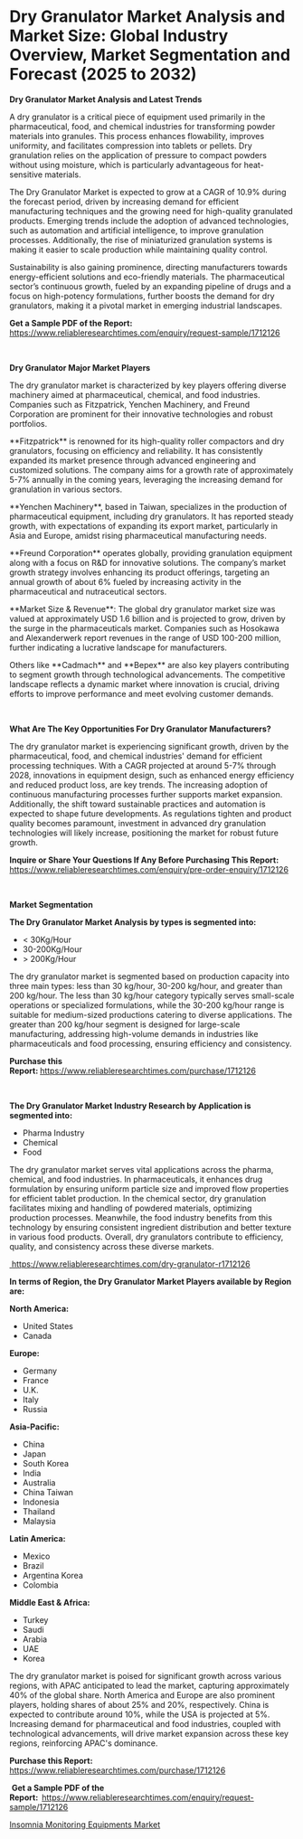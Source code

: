 <p><h1>Dry Granulator Market Analysis and Market Size: Global Industry Overview, Market Segmentation and Forecast (2025 to 2032)</h1></p><p><strong>Dry Granulator Market Analysis and Latest Trends</strong></p>
<p><p>A dry granulator is a critical piece of equipment used primarily in the pharmaceutical, food, and chemical industries for transforming powder materials into granules. This process enhances flowability, improves uniformity, and facilitates compression into tablets or pellets. Dry granulation relies on the application of pressure to compact powders without using moisture, which is particularly advantageous for heat-sensitive materials.</p><p>The Dry Granulator Market is expected to grow at a CAGR of 10.9% during the forecast period, driven by increasing demand for efficient manufacturing techniques and the growing need for high-quality granulated products. Emerging trends include the adoption of advanced technologies, such as automation and artificial intelligence, to improve granulation processes. Additionally, the rise of miniaturized granulation systems is making it easier to scale production while maintaining quality control. </p><p>Sustainability is also gaining prominence, directing manufacturers towards energy-efficient solutions and eco-friendly materials. The pharmaceutical sector’s continuous growth, fueled by an expanding pipeline of drugs and a focus on high-potency formulations, further boosts the demand for dry granulators, making it a pivotal market in emerging industrial landscapes.</p></p>
<p><strong>Get a Sample PDF of the Report:&nbsp;</strong> <a href="https://www.reliableresearchtimes.com/enquiry/request-sample/1712126?utm_campaign=2714&utm_medium=2&utm_source=Github&utm_content=ia&utm_term=27032025&utm_id=dry-granulator">https://www.reliableresearchtimes.com/enquiry/request-sample/1712126</a></p>
<p>&nbsp;</p>
<p><strong>Dry Granulator Major Market Players</strong></p>
<p><p>The dry granulator market is characterized by key players offering diverse machinery aimed at pharmaceutical, chemical, and food industries. Companies such as Fitzpatrick, Yenchen Machinery, and Freund Corporation are prominent for their innovative technologies and robust portfolios.</p><p>**Fitzpatrick** is renowned for its high-quality roller compactors and dry granulators, focusing on efficiency and reliability. It has consistently expanded its market presence through advanced engineering and customized solutions. The company aims for a growth rate of approximately 5-7% annually in the coming years, leveraging the increasing demand for granulation in various sectors.</p><p>**Yenchen Machinery**, based in Taiwan, specializes in the production of pharmaceutical equipment, including dry granulators. It has reported steady growth, with expectations of expanding its export market, particularly in Asia and Europe, amidst rising pharmaceutical manufacturing needs. </p><p>**Freund Corporation** operates globally, providing granulation equipment along with a focus on R&D for innovative solutions. The company’s market growth strategy involves enhancing its product offerings, targeting an annual growth of about 6% fueled by increasing activity in the pharmaceutical and nutraceutical sectors.</p><p>**Market Size & Revenue**: The global dry granulator market size was valued at approximately USD 1.6 billion and is projected to grow, driven by the surge in the pharmaceuticals market. Companies such as Hosokawa and Alexanderwerk report revenues in the range of USD 100-200 million, further indicating a lucrative landscape for manufacturers.</p><p>Others like **Cadmach** and **Bepex** are also key players contributing to segment growth through technological advancements. The competitive landscape reflects a dynamic market where innovation is crucial, driving efforts to improve performance and meet evolving customer demands.</p></p>
<p>&nbsp;</p>
<p><strong>What Are The Key Opportunities For Dry Granulator Manufacturers?</strong></p>
<p><p>The dry granulator market is experiencing significant growth, driven by the pharmaceutical, food, and chemical industries' demand for efficient processing techniques. With a CAGR projected at around 5-7% through 2028, innovations in equipment design, such as enhanced energy efficiency and reduced product loss, are key trends. The increasing adoption of continuous manufacturing processes further supports market expansion. Additionally, the shift toward sustainable practices and automation is expected to shape future developments. As regulations tighten and product quality becomes paramount, investment in advanced dry granulation technologies will likely increase, positioning the market for robust future growth.</p></p>
<p><strong>Inquire or Share Your Questions If Any Before Purchasing This Report:</strong> <a href="https://www.reliableresearchtimes.com/enquiry/pre-order-enquiry/1712126?utm_campaign=2714&utm_medium=2&utm_source=Github&utm_content=ia&utm_term=27032025&utm_id=dry-granulator">https://www.reliableresearchtimes.com/enquiry/pre-order-enquiry/1712126</a></p>
<p>&nbsp;</p>
<p><strong>Market Segmentation</strong></p>
<p><strong>The Dry Granulator Market Analysis by types is segmented into:</strong></p>
<p><ul><li>< 30Kg/Hour</li><li>30-200Kg/Hour</li><li>> 200Kg/Hour</li></ul></p>
<p><p>The dry granulator market is segmented based on production capacity into three main types: less than 30 kg/hour, 30-200 kg/hour, and greater than 200 kg/hour. The less than 30 kg/hour category typically serves small-scale operations or specialized formulations, while the 30-200 kg/hour range is suitable for medium-sized productions catering to diverse applications. The greater than 200 kg/hour segment is designed for large-scale manufacturing, addressing high-volume demands in industries like pharmaceuticals and food processing, ensuring efficiency and consistency.</p></p>
<p><strong>Purchase this Report:&nbsp;</strong><a href="https://www.reliableresearchtimes.com/purchase/1712126?utm_campaign=2714&utm_medium=2&utm_source=Github&utm_content=ia&utm_term=27032025&utm_id=dry-granulator">https://www.reliableresearchtimes.com/purchase/1712126</a></p>
<p>&nbsp;</p>
<p><strong>The Dry Granulator Market Industry Research by Application is segmented into:</strong></p>
<p><ul><li>Pharma Industry</li><li>Chemical</li><li>Food</li></ul></p>
<p><p>The dry granulator market serves vital applications across the pharma, chemical, and food industries. In pharmaceuticals, it enhances drug formulation by ensuring uniform particle size and improved flow properties for efficient tablet production. In the chemical sector, dry granulation facilitates mixing and handling of powdered materials, optimizing production processes. Meanwhile, the food industry benefits from this technology by ensuring consistent ingredient distribution and better texture in various food products. Overall, dry granulators contribute to efficiency, quality, and consistency across these diverse markets.</p></p>
<p><a href="https://www.reliableresearchtimes.com/dry-granulator-r1712126?utm_campaign=2714&utm_medium=2&utm_source=Github&utm_content=ia&utm_term=27032025&utm_id=dry-granulator">&nbsp;https://www.reliableresearchtimes.com/dry-granulator-r1712126</a></p>
<p><strong>In terms of Region, the Dry Granulator Market Players available by Region are:</strong></p>
<p>
    <p> <strong> North America: </strong>
        <ul>
            <li>United States</li>
            <li>Canada</li>
        </ul>
        </p> 
    <p> <strong> Europe: </strong>
        <ul>
            <li>Germany</li>
            <li>France</li>
            <li>U.K.</li>
            <li>Italy</li>
            <li>Russia</li>
        </ul>
        </p> 
    <p> <strong> Asia-Pacific: </strong>
        <ul>
            <li>China</li>
            <li>Japan</li>
            <li>South Korea</li>
            <li>India</li>
            <li>Australia</li>
            <li>China Taiwan</li>
            <li>Indonesia</li>
            <li>Thailand</li>
            <li>Malaysia</li>
        </ul>
        </p> 
    <p> <strong> Latin America: </strong>
        <ul>
            <li>Mexico</li>
            <li>Brazil</li>
            <li>Argentina Korea</li>
            <li>Colombia</li>
        </ul>
        </p> 
    <p> <strong> Middle East & Africa: </strong>
        <ul>
            <li>Turkey</li>
            <li>Saudi</li>
            <li>Arabia</li>
            <li>UAE</li>
            <li>Korea</li>
        </ul>
    </p>
    </p>
<p><p>The dry granulator market is poised for significant growth across various regions, with APAC anticipated to lead the market, capturing approximately 40% of the global share. North America and Europe are also prominent players, holding shares of about 25% and 20%, respectively. China is expected to contribute around 10%, while the USA is projected at 5%. Increasing demand for pharmaceutical and food industries, coupled with technological advancements, will drive market expansion across these key regions, reinforcing APAC's dominance.</p></p>
<p><strong>Purchase this Report: </strong><a href="https://www.reliableresearchtimes.com/purchase/1712126?utm_campaign=2714&utm_medium=2&utm_source=Github&utm_content=ia&utm_term=27032025&utm_id=dry-granulator">https://www.reliableresearchtimes.com/purchase/1712126</a></p>
<p>&nbsp;<strong>Get a Sample PDF of the Report:&nbsp;&nbsp;</strong><a href="https://www.reliableresearchtimes.com/enquiry/request-sample/1712126?utm_campaign=2714&utm_medium=2&utm_source=Github&utm_content=ia&utm_term=27032025&utm_id=dry-granulator">https://www.reliableresearchtimes.com/enquiry/request-sample/1712126</a></p>
<p><strong></strong></p>
<p><p><a href="https://github.com/vitrilaoire/Market-Research-Report-List-1/blob/main/insomnia-monitoring-equipments-market.md?utm_campaign=2714&utm_medium=2&utm_source=Github&utm_content=ia&utm_term=27032025&utm_id=dry-granulator">Insomnia Monitoring Equipments Market</a></p></p>